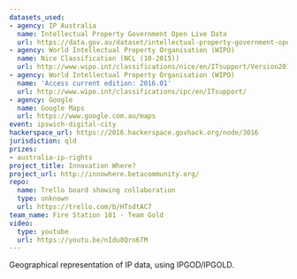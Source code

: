 ```yaml
---
datasets_used:
- agency: IP Australia
  name: Intellectual Property Government Open Live Data
  url: https://data.gov.au/dataset/intellectual-property-government-open-live-data
- agency: World Intellectual Property Organisation (WIPO)
  name: Nice Classification (NCL (10-2015))
  url: http://www.wipo.int/classifications/nice/en/ITsupport/Version20150101/
- agency: World Intellectual Property Organisation (WIPO)
  name: 'Access current edition: 2016.01'
  url: http://www.wipo.int/classifications/ipc/en/ITsupport/
- agency: Google
  name: Google Maps
  url: https://www.google.com.au/maps
event: ipswich-digital-city
hackerspace_url: https://2016.hackerspace.govhack.org/node/3016
jurisdiction: qld
prizes:
- australia-ip-rights
project_title: Innovation Where?
project_url: http://innowhere.betacommunity.org/
repo:
  name: Trello board showing collaboration
  type: unknown
  url: https://trello.com/b/HTsdtAC7
team_name: Fire Station 101 - Team Gold
video:
  type: youtube
  url: https://youtu.be/nIdu8Qrn6TM
---
```


Geographical representation of IP data, using IPGOD/IPGOLD.